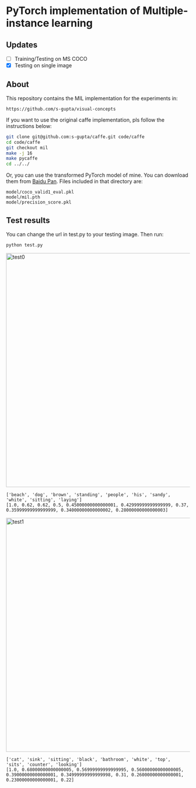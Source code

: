 # PyTorch implementation of Multiple-instance learning


## Updates

- [ ] Training/Testing on MS COCO
- [x] Testing on single image

## About
This repository contains the MIL implementation for the experiments in:
```
https://github.com/s-gupta/visual-concepts
```

If you want to use the original caffe implementation, pls follow the instructions below:
```bash
git clone git@github.com:s-gupta/caffe.git code/caffe
cd code/caffe
git checkout mil
make -j 16
make pycaffe
cd ../../
```

Or, you can use the transformed PyTorch model of mine. You can download them from [Baidu Pan](https://pan.baidu.com/s/1pLJkp0f). Files included in that directory are:
```
model/coco_valid1_eval.pkl
model/mil.pth
model/precision_score.pkl
```

## Test results
You can change the url in test.py to your testing image. Then run:
```python
python test.py
```

<img src="http://img1.10bestmedia.com/Images/Photos/333810/Montrose_54_990x660.jpg" alt="test0" height="" width="640">

```
['beach', 'dog', 'brown', 'standing', 'people', 'his', 'sandy', 'white', 'sitting', 'laying']
[1.0, 0.62, 0.62, 0.5, 0.45000000000000001, 0.42999999999999999, 0.37, 0.35999999999999999, 0.34000000000000002, 0.28000000000000003]
```

<img src="https://www.askideas.com/media/23/Funny-Cat-Reaction-First-Tiime-Seeing-Herself-In-The-Mirror.jpg" alt="test1" height="" width="640">

```
['cat', 'sink', 'sitting', 'black', 'bathroom', 'white', 'top', 'sits', 'counter', 'looking']
[1.0, 0.68000000000000005, 0.56999999999999995, 0.56000000000000005, 0.39000000000000001, 0.34999999999999998, 0.31, 0.26000000000000001, 0.23000000000000001, 0.22]
```
